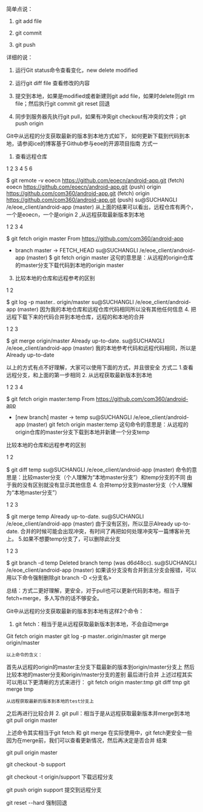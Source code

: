 简单点说：

1. git add file

2. git commit

3. git push

详细的说：

1. 运行Git status命令查看变化，new delete modified

2. 运行git diff file 查看修改的内容

3. 提交到本地，如果是modified或者新建则git add file，如果时delete则git rm file；然后执行git commit
   git reset 回退

4. 同步到服务器先执行git pull，如果有冲突git checkout有冲突的文件；git push origin


Git中从远程的分支获取最新的版本到本地方式如下，
如何更新下载到代码到本地，请参阅ice的博客基于Github参与eoe的开源项目指南
方式一
1. 查看远程仓库


1
2
3
4
5
6

$ git remote -v
eoecn   https://github.com/eoecn/android-app.git (fetch)
eoecn   https://github.com/eoecn/android-app.git (push)
origin  https://github.com/com360/android-app.git (fetch)
origin  https://github.com/com360/android-app.git (push)
su@SUCHANGLI /e/eoe_client/android-app (master)
从上面的结果可以看出，远程仓库有两个，一个是eoecn，一个是origin
2 ,从远程获取最新版本到本地


1
2
3
4

$ git fetch origin master
From https://github.com/com360/android-app
 * branch            master     -> FETCH_HEAD
su@SUCHANGLI /e/eoe_client/android-app (master)
$ git fetch origin master 这句的意思是：从远程的origin仓库的master分支下载代码到本地的origin master
3. 比较本地的仓库和远程参考的区别


1
2

$ git log -p master.. origin/master
su@SUCHANGLI /e/eoe_client/android-app (master)
因为我的本地仓库和远程仓库代码相同所以没有其他任何信息
4. 把远程下载下来的代码合并到本地仓库，远程的和本地的合并


1
2
3

$ git merge origin/master
Already up-to-date.
su@SUCHANGLI /e/eoe_client/android-app (master)
我的本地参考代码和远程代码相同，所以是Already up-to-date

以上的方式有点不好理解，大家可以使用下面的方式，并且很安全
方式二
1.查看远程分支，和上面的第一步相同
2. 从远程获取最新版本到本地


1
2
3
4

$ git fetch origin master:temp
From https://github.com/com360/android-app
 * [new branch]      master     -> temp
su@SUCHANGLI /e/eoe_client/android-app (master)
git fetch origin master:temp 这句命令的意思是：从远程的origin仓库的master分支下载到本地并新建一个分支temp

比较本地的仓库和远程参考的区别

1
2

$ git diff temp
su@SUCHANGLI /e/eoe_client/android-app (master)
命令的意思是：比较master分支（个人理解为“本地master分支”）和temp分支的不同
由于我的没有区别就没有显示其他信息
4. 合并temp分支到master分支（个人理解为“本地master分支”）


1
2
3

$ git merge temp
Already up-to-date.
su@SUCHANGLI /e/eoe_client/android-app (master)
由于没有区别，所以显示Already up-to-date.
合并的时候可能会出现冲突，有时间了再把如何处理冲突写一篇博客补充上。
5.如果不想要temp分支了，可以删除此分支


1
2
3

$ git branch -d temp
Deleted branch temp (was d6d48cc).
su@SUCHANGLI /e/eoe_client/android-app (master)
如果该分支没有合并到主分支会报错，可以用以下命令强制删除git branch -D <分支名>

总结：方式二更好理解，更安全，对于pull也可以更新代码到本地，相当于fetch+merge，多人写作的话不够安全。


Git中从远程的分支获取最新的版本到本地有这样2个命令：
1. git fetch：相当于是从远程获取最新版本到本地，不会自动merge

Git fetch origin master
git log -p master..origin/master
git merge origin/master

    以上命令的含义：
   首先从远程的origin的master主分支下载最新的版本到origin/master分支上
   然后比较本地的master分支和origin/master分支的差别
   最后进行合并
   上述过程其实可以用以下更清晰的方式来进行：
git fetch origin master:tmp
git diff tmp
git merge tmp

    从远程获取最新的版本到本地的test分支上
   之后再进行比较合并
2. git pull：相当于是从远程获取最新版本并merge到本地
git pull origin master

上述命令其实相当于git fetch 和 git merge
在实际使用中，git fetch更安全一些
因为在merge前，我们可以查看更新情况，然后再决定是否合并
结束


git pull origin master

git checkout -b support

git checkout -t origin/support 下载远程分支


git push origin support  提交到远程分支

git reset --hard  强制回退
